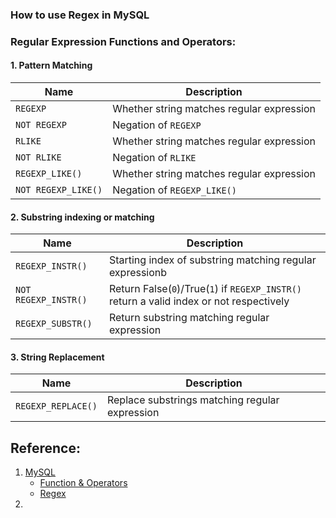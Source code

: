 ### How to use Regex in MySQL

### Regular Expression Functions and Operators:
#### 1. Pattern Matching
Name  | Description
-| -
`REGEXP` | Whether string matches regular expression
`NOT REGEXP` | Negation of `REGEXP`
`RLIKE` | Whether string matches regular expression
`NOT RLIKE` | Negation of `RLIKE`
`REGEXP_LIKE()` | Whether string matches regular expression
`NOT REGEXP_LIKE()` | Negation of `REGEXP_LIKE()`

#### 2. Substring indexing or matching

Name  | Description
-| -
`REGEXP_INSTR()` | Starting index of substring matching regular expressionb
`NOT REGEXP_INSTR()` | Return False(`0`)/True(`1`) if `REGEXP_INSTR()` return a valid index or not respectively
`REGEXP_SUBSTR()` | Return substring matching regular expression

#### 3. String Replacement

Name  | Description
-| -
`REGEXP_REPLACE()` | Replace substrings matching regular expression




## Reference:
1. [MySQL](https://dev.mysql.com/doc/)
   - [Function & Operators](https://dev.mysql.com/doc/refman/8.2/en/string-functions.html)
   - [Regex](https://dev.mysql.com/doc/refman/8.2/en/regexp.html)
2. 